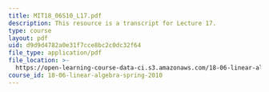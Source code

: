 ```yaml
---
title: MIT18_06S10_L17.pdf
description: This resource is a transcript for Lecture 17.
type: course
layout: pdf
uid: d9d9d4782a0e31f7cce8bc2c0dc32f64
file_type: application/pdf
file_location: >-
  https://open-learning-course-data-ci.s3.amazonaws.com/18-06-linear-algebra-spring-2010/d9d9d4782a0e31f7cce8bc2c0dc32f64_MIT18_06S10_L17.pdf
course_id: 18-06-linear-algebra-spring-2010
---
```

